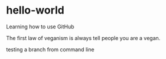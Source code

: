 # hello-world
Learning how to use GitHub

The first law of veganism is always tell people you are a vegan.

testing a branch from command line